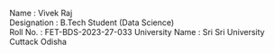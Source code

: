 Name : Vivek Raj <br>
Designation : B.Tech Student (Data Science)<br>
Roll No. : FET-BDS-2023-27-033
University Name : Sri Sri University Cuttack Odisha